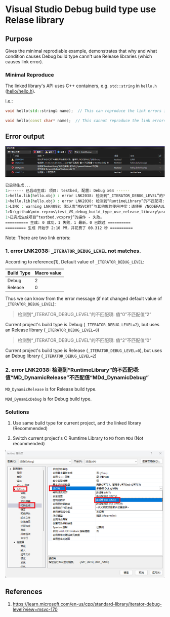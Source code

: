 # Visual Studio Debug build type use Relase library

## Purpose
Gives the minimal reprodiable example, demonstrates that why and what condition causes Debug build type cann't use Release libraries (which causes link error).

### Minimal Reproduce
The linked library's API uses C++ containers, e.g. `std::string` in `hello.h` ([hello/hello.h](hello/hello.h)).

i.e.:
```cpp
void hello(std::string& name);  // This can reproduce the link errors in the next section
```

```cpp
void hello(const char* name);  // This cannot reproduce the link errors in the next section
```

## Error output
![](VS_debug_build_type_use_release_library_link_error.png)

```bash
已启动生成...
1>------ 已启动生成: 项目: testbed, 配置: Debug x64 ------
1>hello.lib(hello.obj) : error LNK2038: 检测到“_ITERATOR_DEBUG_LEVEL”的不匹配项: 值“0”不匹配值“2”(testbed.obj 中)
1>hello.lib(hello.obj) : error LNK2038: 检测到“RuntimeLibrary”的不匹配项: 值“MD_DynamicRelease”不匹配值“MDd_DynamicDebug”(testbed.obj 中)
1>LINK : warning LNK4098: 默认库“MSVCRT”与其他库的使用冲突；请使用 /NODEFAULTLIB:library
1>D:\github\min-repros\test_VS_debug_build_type_use_release_library\use_hello\build\vs2022-x64\Debug\testbed.exe : fatal error LNK1319: 检测到 2 个不匹配项
1>已完成生成项目“testbed.vcxproj”的操作 - 失败。
========== 生成: 0 成功，1 失败，1 最新，0 已跳过 ==========
========= 生成 开始于 2:10 PM，并花费了 00.312 秒 ==========
```

Note: There are two link errors:

### 1. error LNK2038: `_ITERATOR_DEBUG_LEVEL` not matches.

According to reference[1], Default value of `_ITERATOR_DEBUG_LEVEL`:

| Build Type | Macro value |
| ---------- | ----------- |
| Debug      |  2          |
| Release    |  0          |

Thus we can know from the error message (if not changed default value of `_ITERATOR_DEBUG_LEVEL`):

> 检测到“_ITERATOR_DEBUG_LEVEL”的不匹配项: 值“0”不匹配值“2”

Current project's build type is Debug (`_ITERATOR_DEBUG_LEVEL=2`), but uses an Release library (`_ITERATOR_DEBUG_LEVEL=0`)

> 检测到“_ITERATOR_DEBUG_LEVEL”的不匹配项: 值“2”不匹配值“0”

Current project's build type is Release (`_ITERATOR_DEBUG_LEVEL=0`), but uses an Debug library (`_ITERATOR_DEBUG_LEVEL=2`)

### 2. error LNK2038: 检测到“RuntimeLibrary”的不匹配项: 值“MD_DynamicRelease”不匹配值“MDd_DynamicDebug”

`MD_DynamicRelease` is for Release build type.

`MDd_DynamicDebug` is for Debug build type.

### Solutions
1. Use same build type for current project, and the linked library (Recommended)

2. Switch current project's C Rumtime Library to `MD` from `MDd` (Not recommended)

![](VS_debug_build_type_use_release_library_change_crt.png)

## References
1. <https://learn.microsoft.com/en-us/cpp/standard-library/iterator-debug-level?view=msvc-170>